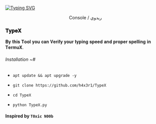 <a href="https://git.io/typing-svg"><img src="https://readme-typing-svg.herokuapp.com?font=Fira+Code&weight=700&size=30&pause=1000&color=FF0000&width=460&height=70&lines=+TYPING+SPEED+CHECKER+⚠" alt="Typing SVG" /></a>

<p align="center">
Console / ريدوي

### 𝐓𝐲𝐩𝐞𝐗

𝐁𝐲 𝐭𝐡𝐢𝐬 𝐓𝐨𝐨𝐥 𝐲𝐨𝐮 𝐜𝐚𝐧 𝐕𝐞𝐫𝐢𝐟𝐲 𝐲𝐨𝐮𝐫 𝐭𝐲𝐩𝐢𝐧𝐠 𝐬𝐩𝐞𝐞𝐝 𝐚𝐧𝐝 
𝐩𝐫𝐨𝐩𝐞𝐫 𝐬𝐩𝐞𝐥𝐥𝐢𝐧𝐠 𝐢𝐧 𝐓𝐞𝐫𝐦𝐮𝐗.


###### Installation ~#

* `apt update && apt upgrade -y`

* `git clone https://github.com/h4x3r1/TypeX`

* `cd TypeX`

* `python TypeX.py`

#### Inspired by `T0xic N00b`
